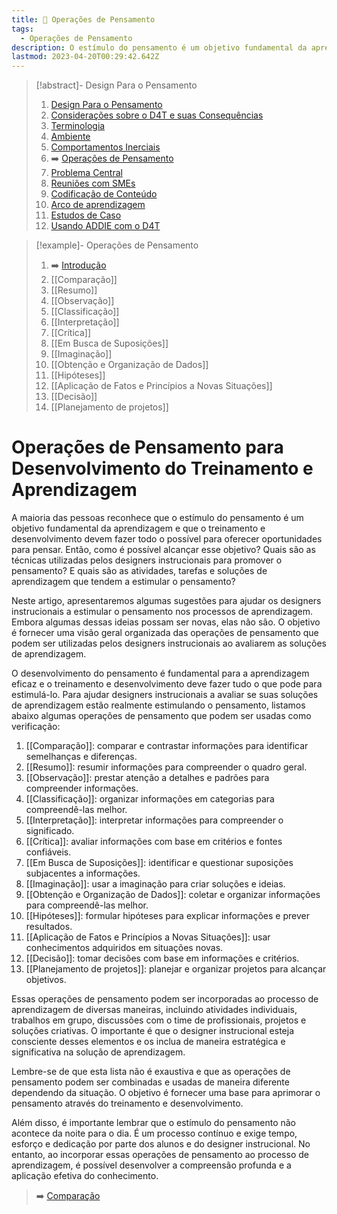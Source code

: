 ```yaml
---
title: 💭 Operações de Pensamento
tags:
  - Operações de Pensamento
description: O estímulo do pensamento é um objetivo fundamental da aprendizagem
lastmod: 2023-04-20T00:29:42.642Z
---
```


>[!abstract]- Design Para o Pensamento
>
>1. [Design Para o Pensamento](../Design%20Para%20o%20Pensamento.md)
>2. [Considerações sobre o D4T e suas Consequências](../Considerações%20sobre%20o%20D4T%20e%20suas%20Consequências.md)
>3. [Terminologia](../Terminologia.md)
>4. [Ambiente](../Dia%20a%20dia%20do%20Designer%20Instrucional/Ambiente.md)
>5. [Comportamentos Inerciais](../Comportamentos%20Inerciais/Comportamentos%20Inerciais.md)
>6. ➡️ [Operações de Pensamento](Operações%20de%20Pensamento.md)
>5. [Problema Central](../Dia%20a%20dia%20do%20Designer%20Instrucional/Problema%20Central.md)
>6. [Reuniões com SMEs](../Dia%20a%20dia%20do%20Designer%20Instrucional/Reuniões%20com%20SMEs.md)
>7. [Codificação de Conteúdo](../Dia%20a%20dia%20do%20Designer%20Instrucional/Codificação%20de%20Conteúdo.md)
>8. [Arco de aprendizagem](../Dia%20a%20dia%20do%20Designer%20Instrucional/Arco%20de%20aprendizagem.md)
>9. [Estudos de Caso](../Estudos%20de%20caso/Estudos%20de%20Caso.md)
>10. [Usando ADDIE com o D4T](../Dia%20a%20dia%20do%20Designer%20Instrucional/Usando%20ADDIE%20com%20o%20D4T.md)

>[!example]- Operações de Pensamento
>
>1. ➡️ [Introdução](Operações%20de%20Pensamento.md)
>2. [[Comparação]]
>3. [[Resumo]]
>4. [[Observação]]
>5. [[Classificação]]
>6. [[Interpretação]]
>7. [[Crítica]]
>8. [[Em Busca de Suposições]]
>9. [[Imaginação]]
>10. [[Obtenção e Organização de Dados]]
>11. [[Hipóteses]]
>12. [[Aplicação de Fatos e Princípios a Novas Situações]]
>13. [[Decisão]]
>14. [[Planejamento de projetos]]

# Operações de Pensamento para Desenvolvimento do Treinamento e Aprendizagem

A maioria das pessoas reconhece que o estímulo do pensamento é um objetivo fundamental da aprendizagem e que o treinamento e desenvolvimento devem fazer todo o possível para oferecer oportunidades para pensar. Então, como é possível alcançar esse objetivo? Quais são as técnicas utilizadas pelos designers instrucionais para promover o pensamento? E quais são as atividades, tarefas e soluções de aprendizagem que tendem a estimular o pensamento?

Neste artigo, apresentaremos algumas sugestões para ajudar os designers instrucionais a estimular o pensamento nos processos de aprendizagem. Embora algumas dessas ideias possam ser novas, elas não são. O objetivo é fornecer uma visão geral organizada das operações de pensamento que podem ser utilizadas pelos designers instrucionais ao avaliarem as soluções de aprendizagem.

O desenvolvimento do pensamento é fundamental para a aprendizagem eficaz e o treinamento e desenvolvimento deve fazer tudo o que pode para estimulá-lo. Para ajudar designers instrucionais a avaliar se suas soluções de aprendizagem estão realmente estimulando o pensamento, listamos abaixo algumas operações de pensamento que podem ser usadas como verificação:

1. [[Comparação]]: comparar e contrastar informações para identificar semelhanças e diferenças.
2. [[Resumo]]: resumir informações para compreender o quadro geral.
3. [[Observação]]: prestar atenção a detalhes e padrões para compreender informações.
4. [[Classificação]]: organizar informações em categorias para compreendê-las melhor.
5. [[Interpretação]]: interpretar informações para compreender o significado.
6. [[Crítica]]: avaliar informações com base em critérios e fontes confiáveis.
7. [[Em Busca de Suposições]]: identificar e questionar suposições subjacentes a informações.
8. [[Imaginação]]: usar a imaginação para criar soluções e ideias.
9. [[Obtenção e Organização de Dados]]: coletar e organizar informações para compreendê-las melhor.
10. [[Hipóteses]]: formular hipóteses para explicar informações e prever resultados.
11. [[Aplicação de Fatos e Princípios a Novas Situações]]: usar conhecimentos adquiridos em situações novas.
12. [[Decisão]]: tomar decisões com base em informações e critérios.
13. [[Planejamento de projetos]]: planejar e organizar projetos para alcançar objetivos.

Essas operações de pensamento podem ser incorporadas ao processo de aprendizagem de diversas maneiras, incluindo atividades individuais, trabalhos em grupo, discussões com o time de profissionais, projetos e soluções criativas. O importante é que o designer instrucional esteja consciente desses elementos e os inclua de maneira estratégica e significativa na solução de aprendizagem.

Lembre-se de que esta lista não é exaustiva e que as operações de pensamento podem ser combinadas e usadas de maneira diferente dependendo da situação. O objetivo é fornecer uma base para aprimorar o pensamento através do treinamento e desenvolvimento.

Além disso, é importante lembrar que o estímulo do pensamento não acontece da noite para o dia. É um processo contínuo e exige tempo, esforço e dedicação por parte dos alunos e do designer instrucional. No entanto, ao incorporar essas operações de pensamento ao processo de aprendizagem, é possível desenvolver a compreensão profunda e a aplicação efetiva do conhecimento.

> ➡️ [Comparação](Comparação.md)

<script type="application/ld+json"> { "@context": "https://schema.org", "@type": "FAQPage", "mainEntity": [{ "@type": "Question", "name": "Quais são as operações de pensamento e sua importância na aprendizagem?", "acceptedAnswer": { "@type": "Answer", "text": "As operações de pensamento são habilidades mentais que permitem analisar informações, resolver problemas e tomar decisões informadas. Elas são fundamentais para a aprendizagem, pois ajudam os alunos a desenvolver o pensamento crítico, lidar com situações complexas e desafiadoras, e alcançar melhores resultados educacionais." } }, { "@type": "Question", "name": "Como as operações de pensamento podem ser aplicadas no treinamento e desenvolvimento?", "acceptedAnswer": { "@type": "Answer", "text": "As operações de pensamento podem ser aplicadas no treinamento e desenvolvimento através de atividades que promovem o pensamento crítico, como a resolução de problemas, debates e discussões em grupo, e análise de casos. Essas atividades ajudam os indivíduos a aprimorar suas habilidades de pensamento e tomar decisões mais fundamentadas." } }, { "@type": "Question", "name": "Quais são os benefícios de desenvolver as operações de pensamento?", "acceptedAnswer": { "@type": "Answer", "text": "Desenvolver as operações de pensamento traz diversos benefícios, como a melhoria do pensamento crítico, a capacidade de resolver problemas de forma criativa, a tomada de decisões informadas e a habilidade de lidar com situações complexas. Essas habilidades são valiosas na vida profissional, contribuindo para o sucesso e crescimento pessoal." } }] } </script>